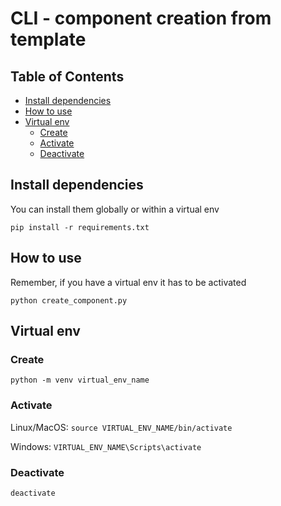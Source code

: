 # CLI - component creation from template

## Table of Contents
- [Install dependencies](#install-dependencies)
- [How to use](#how-to-use)
- [Virtual env](#virtual-env)
    - [Create](#create)
    - [Activate](#activate)
    - [Deactivate](#deactivate)


## Install dependencies

You can install them globally or within a virtual env

`pip install -r requirements.txt`

## How to use

Remember, if you have a virtual env it has to be activated

`python create_component.py`

## Virtual env

### Create

`python -m venv virtual_env_name`

### Activate

Linux/MacOS: `source VIRTUAL_ENV_NAME/bin/activate`

Windows: `VIRTUAL_ENV_NAME\Scripts\activate`

### Deactivate

`deactivate`


